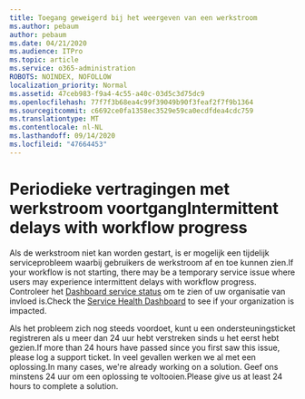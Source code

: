 ```yaml
---
title: Toegang geweigerd bij het weergeven van een werkstroom
ms.author: pebaum
author: pebaum
ms.date: 04/21/2020
ms.audience: ITPro
ms.topic: article
ms.service: o365-administration
ROBOTS: NOINDEX, NOFOLLOW
localization_priority: Normal
ms.assetid: 47ceb983-f9a4-4c55-a40c-03d5c3d75dc9
ms.openlocfilehash: 77f7f3b68ea4c99f39049b90f3feaf2f7f9b1364
ms.sourcegitcommit: c6692ce0fa1358ec3529e59ca0ecdfdea4cdc759
ms.translationtype: MT
ms.contentlocale: nl-NL
ms.lasthandoff: 09/14/2020
ms.locfileid: "47664453"
---
```

# <a name="intermittent-delays-with-workflow-progress"></a><span data-ttu-id="30c99-102">Periodieke vertragingen met werkstroom voortgang</span><span class="sxs-lookup"><span data-stu-id="30c99-102">Intermittent delays with workflow progress</span></span>

<span data-ttu-id="30c99-103">Als de werkstroom niet kan worden gestart, is er mogelijk een tijdelijk serviceprobleem waarbij gebruikers de werkstroom af en toe kunnen zien.</span><span class="sxs-lookup"><span data-stu-id="30c99-103">If your workflow is not starting, there may be a temporary service issue where users may experience intermittent delays with workflow progress.</span></span> <span data-ttu-id="30c99-104">Controleer het [Dashboard service status](https://admin.microsoft.com/AdminPortal/Home#/servicehealth) om te zien of uw organisatie van invloed is.</span><span class="sxs-lookup"><span data-stu-id="30c99-104">Check the [Service Health Dashboard](https://admin.microsoft.com/AdminPortal/Home#/servicehealth) to see if your organization is impacted.</span></span> 

<span data-ttu-id="30c99-105">Als het probleem zich nog steeds voordoet, kunt u een ondersteuningsticket registreren als u meer dan 24 uur hebt verstreken sinds u het eerst hebt gezien.</span><span class="sxs-lookup"><span data-stu-id="30c99-105">If more than 24 hours have passed since you first saw this issue, please log a support ticket.</span></span> <span data-ttu-id="30c99-106">In veel gevallen werken we al met een oplossing.</span><span class="sxs-lookup"><span data-stu-id="30c99-106">In many cases, we're already working on a solution.</span></span> <span data-ttu-id="30c99-107">Geef ons minstens 24 uur om een oplossing te voltooien.</span><span class="sxs-lookup"><span data-stu-id="30c99-107">Please give us at least 24 hours to complete a solution.</span></span>


  

